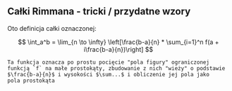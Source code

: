 ## Całki Rimmana - tricki / przydatne wzory

Oto definicja całki oznaczonej:

$$
\int_a^b = \lim_{n \to \infty} \left[\frac{b-a}{n} * \sum_{i=1}^n f(a + i\frac{b-a}{n})\right]
$$

```{tip}
Ta funkcja oznacza po prostu pocięcie "pola figury" ograniczonej funkcją `f` na małe prostokąty, zbudowanie z nich "wieży" o podstawie $\frac{b-a}{n}$ i wysokości $\sum...$ i obliczenie jej pola jako
pola prostokąta
```
